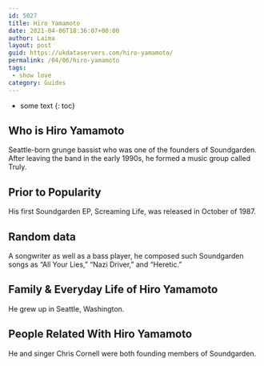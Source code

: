 ```yaml
---
id: 5027
title: Hiro Yamamoto
date: 2021-04-06T18:36:07+00:00
author: Laima
layout: post
guid: https://ukdataservers.com/hiro-yamamoto/
permalink: /04/06/hiro-yamamoto
tags:
 - show love
category: Guides
---
```


* some text
{: toc}


## Who is Hiro Yamamoto
                  
                  
                  
Seattle-born grunge bassist who was one of the founders of Soundgarden. After leaving the band in the early 1990s, he formed a music group called Truly.
                  
              
            
              
            
                
                
                
## Prior to Popularity
                  
                  
                  
His first Soundgarden EP, Screaming Life, was released in October of 1987.
                  
              
            
              
            
                
                
                
## Random data
                  
                  
                  
A songwriter as well as a bass player, he composed such Soundgarden songs as &#8220;All Your Lies,&#8221; &#8220;Nazi Driver,&#8221; and &#8220;Heretic.&#8221;
                  
              
            
              
            
                
                
                
## Family & Everyday Life of Hiro Yamamoto
                  
                  
                  
He grew up in Seattle, Washington.
                  
              
            
              
            
                
                
                
## People Related With Hiro Yamamoto
                  
                  
                  
He and singer Chris Cornell were both founding members of Soundgarden.
                  
              
            
              
            
                
              
            
              
              
            
            
              
            
          
          
          